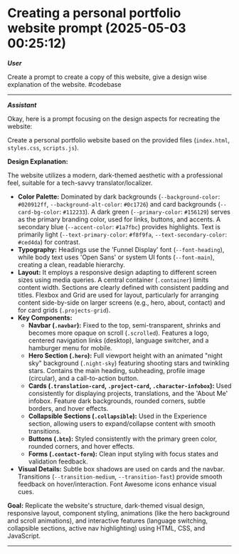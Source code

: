 <!-- Generated by SpecStory -->

# Creating a personal portfolio website prompt (2025-05-03 00:25:12)

_**User**_

Create a prompt to create a copy of this website, give a design wise explanation of the website. #codebase 

---

_**Assistant**_

Okay, here is a prompt focusing on the design aspects for recreating the website:

Create a personal portfolio website based on the provided files (`index.html`, `styles.css`, `scripts.js`).

**Design Explanation:**

The website utilizes a modern, dark-themed aesthetic with a professional feel, suitable for a tech-savvy translator/localizer.

*   **Color Palette:** Dominated by dark backgrounds (`--background-color`: `#020912ff`, `--background-alt-color`: `#0c1726`) and card backgrounds (`--card-bg-color`: `#112233`). A dark green (`--primary-color`: `#156129`) serves as the primary branding color, used for links, buttons, and accents. A secondary blue (`--accent-color`: `#1a7fbc`) provides highlights. Text is primarily light (`--text-primary-color`: `#f8f9fa`, `--text-secondary-color`: `#ced4da`) for contrast.
*   **Typography:** Headings use the 'Funnel Display' font (`--font-heading`), while body text uses 'Open Sans' or system UI fonts (`--font-main`), creating a clean, readable hierarchy.
*   **Layout:** It employs a responsive design adapting to different screen sizes using media queries. A central container (`.container`) limits content width. Sections are clearly defined with consistent padding and titles. Flexbox and Grid are used for layout, particularly for arranging content side-by-side on larger screens (e.g., hero, about, contact) and for card grids (`.projects-grid`).
*   **Key Components:**
    *   **Navbar (`.navbar`):** Fixed to the top, semi-transparent, shrinks and becomes more opaque on scroll (`.scrolled`). Features a logo, centered navigation links (desktop), language switcher, and a hamburger menu for mobile.
    *   **Hero Section (`.hero`):** Full viewport height with an animated "night sky" background (`.night-sky`) featuring shooting stars and twinkling stars. Contains the main heading, subheading, profile image (circular), and a call-to-action button.
    *   **Cards (`.translation-card`, `.project-card`, `.character-infobox`):** Used consistently for displaying projects, translations, and the 'About Me' infobox. Feature dark backgrounds, rounded corners, subtle borders, and hover effects.
    *   **Collapsible Sections (`.collapsible`):** Used in the Experience section, allowing users to expand/collapse content with smooth transitions.
    *   **Buttons (`.btn`):** Styled consistently with the primary green color, rounded corners, and hover effects.
    *   **Forms (`.contact-form`):** Clean input styling with focus states and validation feedback.
*   **Visual Details:** Subtle box shadows are used on cards and the navbar. Transitions (`--transition-medium`, `--transition-fast`) provide smooth feedback on hover/interaction. Font Awesome icons enhance visual cues.

**Goal:** Replicate the website's structure, dark-themed visual design, responsive layout, component styling, animations (like the hero background and scroll animations), and interactive features (language switching, collapsible sections, active nav highlighting) using HTML, CSS, and JavaScript.

---

